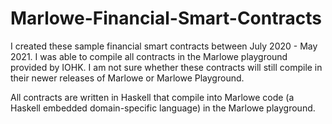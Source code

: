 # Marlowe-Financial-Smart-Contracts

I created these sample financial smart contracts between July 2020 - May 2021. I was able to compile all contracts in the Marlowe playground provided by IOHK. I am not sure whether these contracts will still compile in their newer releases of Marlowe or Marlowe Playground. 

All contracts are written in Haskell that compile into Marlowe code (a Haskell embedded domain-specific language) in the Marlowe playground. 